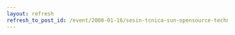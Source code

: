```yaml
---
layout: refresh
refresh_to_post_id: /event/2008-01-16/sesin-tcnica-sun-opensource-technologies-en-la-esi
---
```

